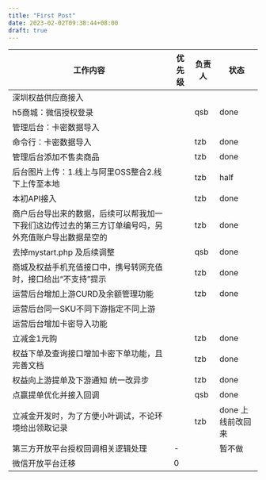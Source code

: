 ```yaml
---
title: "First Post"
date: 2023-02-02T09:38:44+08:00
draft: true 
---
```


| 工作内容 |优先级| 负责人  | 状态 |
| --- | --- | --- | --- |
| 深圳权益供应商接入 |  | | |
| h5商城：微信授权登录|  |qsb | done|
| 管理后台：卡密数据导入|  | | |
| 命令行：卡密数据导入 |  | tzb|done |
| 管理后台添加不售卖商品 |  | tzb|done|
| 后台图片上传：1.线上与阿里OSS整合2.线下上传至本地 |  | tzb| half |
| 本初API接入 |  | tzb | done|
| 商户后台导出来的数据，后续可以帮我加一下我们这边传过去的第三方订单编号吗，另外充值账户导出数据是空的 |  | tzb | done|
| 去掉mystart.php 及后续调整 |  |  qsb| done |
| 商城及权益手机充值接口中，携号转网充值时，接口给出“不支持”提示 |  |  tzb| done |
| 运营后台增加上游CURD及余额管理功能 |  | tzb | done |
| 运营后台同一SKU不同下游指定不同上游 |  |  |  |
| 运营后台增加卡密导入功能 |  | |  |
| 立减金1元购|  |tzb | done|
| 权益下单及查询接口增加卡密下单功能，且完善文档 |  | tzb | done  |
| 权益向上游提单及下游通知 统一改异步 |  | tzb |  done|
| 点赢提单优化并接入回调 |  | qsb | done|
 立减金开发时，为了方便小叶调试，不论环境给出领取记录 |  | tzb | done 上线前改回来|
| 第三方开放平台授权回调相关逻辑处理 | - |  | 暂不做 |
| 微信开放平台迁移| 0 |  |  |

